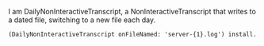 I am DailyNonInteractiveTranscript, a NonInteractiveTranscript that writes to a dated file, switching to a new file each day.

	(DailyNonInteractiveTranscript onFileNamed: 'server-{1}.log') install.
